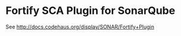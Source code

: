 Fortify SCA Plugin for SonarQube
================================

See http://docs.codehaus.org/display/SONAR/Fortify+Plugin
